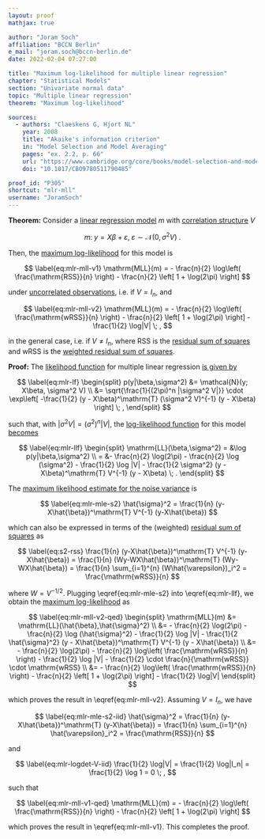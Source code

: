 ```yaml
---
layout: proof
mathjax: true

author: "Joram Soch"
affiliation: "BCCN Berlin"
e_mail: "joram.soch@bccn-berlin.de"
date: 2022-02-04 07:27:00

title: "Maximum log-likelihood for multiple linear regression"
chapter: "Statistical Models"
section: "Univariate normal data"
topic: "Multiple linear regression"
theorem: "Maximum log-likelihood"

sources:
  - authors: "Claeskens G, Hjort NL"
    year: 2008
    title: "Akaike's information criterion"
    in: "Model Selection and Model Averaging"
    pages: "ex. 2.2, p. 66"
    url: "https://www.cambridge.org/core/books/model-selection-and-model-averaging/E6F1EC77279D1223423BB64FC3A12C37"
    doi: "10.1017/CBO9780511790485"

proof_id: "P305"
shortcut: "mlr-mll"
username: "JoramSoch"
---
```



**Theorem:** Consider a [linear regression model](/D/mlr) $m$ with [correlation structure](/D/corrmat) $V$

$$ \label{eq:mlr}
m: \; y = X\beta + \varepsilon, \; \varepsilon \sim \mathcal{N}(0, \sigma^2 V) \; .
$$

Then, the [maximum log-likelihood](/D/mll) for this model is

$$ \label{eq:mlr-mll-v1}
\mathrm{MLL}(m) = - \frac{n}{2} \log\left( \frac{\mathrm{RSS}}{n} \right) - \frac{n}{2} \left[ 1 + \log(2\pi) \right]
$$

under [uncorrelated observations](/D/mlr), i.e. if $V = I_n$, and

$$ \label{eq:mlr-mll-v2}
\mathrm{MLL}(m) = - \frac{n}{2} \log\left( \frac{\mathrm{wRSS}}{n} \right) - \frac{n}{2} \left[ 1 + \log(2\pi) \right] - \frac{1}{2} \log|V| \; ,
$$

in the general case, i.e. if $V \neq I_n$, where $\mathrm{RSS}$ is the [residual sum of squares](/D/rss) and $\mathrm{wRSS}$ is the [weighted residual sum of squares](/P/mlr-wls2).


**Proof:** The [likelihood function](/D/lf) for multiple linear regression [is given by](/P/mlr-mle)

$$ \label{eq:mlr-lf}
\begin{split}
p(y|\beta,\sigma^2) &= \mathcal{N}(y; X\beta, \sigma^2 V) \\
&= \sqrt{\frac{1}{(2\pi)^n |\sigma^2 V|}} \cdot \exp\left[ -\frac{1}{2} (y - X\beta)^\mathrm{T} (\sigma^2 V)^{-1} (y - X\beta) \right] \; ,
\end{split}
$$

such that, with $\lvert \sigma^2 V \rvert = (\sigma^2)^n \lvert V \rvert$, the [log-likelihood function](/D/llf) for this model [becomes](/P/mlr-mle)

$$ \label{eq:mlr-llf}
\begin{split}
\mathrm{LL}(\beta,\sigma^2) = &\log p(y|\beta,\sigma^2) \\
= &- \frac{n}{2} \log(2\pi) - \frac{n}{2} \log (\sigma^2) - \frac{1}{2} \log |V| - \frac{1}{2 \sigma^2} (y - X\beta)^\mathrm{T} V^{-1} (y - X\beta) \; .
\end{split}
$$

The [maximum likelihood estimate for the noise variance](/P/mlr-mle) is

$$ \label{eq:mlr-mle-s2}
\hat{\sigma}^2 = \frac{1}{n} (y-X\hat{\beta})^\mathrm{T} V^{-1} (y-X\hat{\beta})
$$

which can also be expressed in terms of the (weighted) [residual sum of squares](/D/rss) as

$$ \label{eq:s2-rss}
\frac{1}{n} (y-X\hat{\beta})^\mathrm{T} V^{-1} (y-X\hat{\beta}) = \frac{1}{n} (Wy-WX\hat{\beta})^\mathrm{T} (Wy-WX\hat{\beta}) = \frac{1}{n} \sum_{i=1}^{n} (W\hat{\varepsilon})_i^2 = \frac{\mathrm{wRSS}}{n}
$$

where $W = V^{-1/2}$. Plugging \eqref{eq:mlr-mle-s2} into \eqref{eq:mlr-llf}, we obtain the [maximum log-likelihood](/D/mll) as

$$ \label{eq:mlr-mll-v2-qed}
\begin{split}
\mathrm{MLL}(m) &= \mathrm{LL}(\hat{\beta},\hat{\sigma}^2) \\
&= - \frac{n}{2} \log(2\pi) - \frac{n}{2} \log (\hat{\sigma}^2) - \frac{1}{2} \log |V| - \frac{1}{2 \hat{\sigma}^2} (y - X\hat{\beta})^\mathrm{T} V^{-1} (y - X\hat{\beta}) \\
&= - \frac{n}{2} \log(2\pi) - \frac{n}{2} \log\left( \frac{\mathrm{wRSS}}{n} \right) - \frac{1}{2} \log |V| - \frac{1}{2} \cdot \frac{n}{\mathrm{wRSS}} \cdot \mathrm{wRSS} \\
&= - \frac{n}{2} \log\left( \frac{\mathrm{wRSS}}{n} \right) - \frac{n}{2} \left[ 1 + \log(2\pi) \right] - \frac{1}{2} \log|V|
\end{split}
$$

which proves the result in \eqref{eq:mlr-mll-v2}. Assuming $V = I_n$, we have

$$ \label{eq:mlr-mle-s2-iid}
\hat{\sigma}^2 = \frac{1}{n} (y-X\hat{\beta})^\mathrm{T} (y-X\hat{\beta}) = \frac{1}{n} \sum_{i=1}^{n} \hat{\varepsilon}_i^2 = \frac{\mathrm{RSS}}{n}
$$

and

$$ \label{eq:mlr-logdet-V-iid}
\frac{1}{2} \log|V| = \frac{1}{2} \log|I_n| = \frac{1}{2} \log 1 = 0 \; ,
$$

such that

$$ \label{eq:mlr-mll-v1-qed}
\mathrm{MLL}(m) = - \frac{n}{2} \log\left( \frac{\mathrm{RSS}}{n} \right) - \frac{n}{2} \left[ 1 + \log(2\pi) \right]
$$

which proves the result in \eqref{eq:mlr-mll-v1}. This completes the proof.
